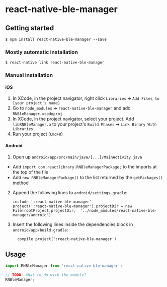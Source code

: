 
# react-native-ble-manager

## Getting started

`$ npm install react-native-ble-manager --save`

### Mostly automatic installation

`$ react-native link react-native-ble-manager`

### Manual installation


#### iOS

1. In XCode, in the project navigator, right click `Libraries` ➜ `Add Files to [your project's name]`
2. Go to `node_modules` ➜ `react-native-ble-manager` and add `RNBleManager.xcodeproj`
3. In XCode, in the project navigator, select your project. Add `libRNBleManager.a` to your project's `Build Phases` ➜ `Link Binary With Libraries`
4. Run your project (`Cmd+R`)

#### Android

1. Open up `android/app/src/main/java/[...]/MainActivity.java`
  - Add `import com.reactlibrary.RNBleManagerPackage;` to the imports at the top of the file
  - Add `new RNBleManagerPackage()` to the list returned by the `getPackages()` method
2. Append the following lines to `android/settings.gradle`:
  	```
  	include ':react-native-ble-manager'
  	project(':react-native-ble-manager').projectDir = new File(rootProject.projectDir, 	'../node_modules/react-native-ble-manager/android')
  	```
3. Insert the following lines inside the dependencies block in `android/app/build.gradle`:
  	```
      compile project(':react-native-ble-manager')
  	```


## Usage
```javascript
import RNBleManager from 'react-native-ble-manager';

// TODO: What to do with the module?
RNBleManager;
```
  
